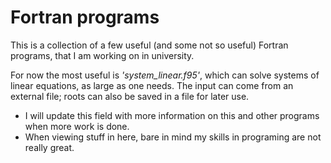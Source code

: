 # Fortran programs
This is a collection of a few useful (and some not so useful) Fortran programs, that I am working on in university.

For now the most useful is *'system_linear.f95'*, which can solve systems of linear equations, as large as one needs. The input can come from an external file; roots can also be saved in a file for later use.

* I will update this field with more information on this and other programs when more work is done.
* When viewing stuff in here, bare in mind my skills in programing are not really great.
